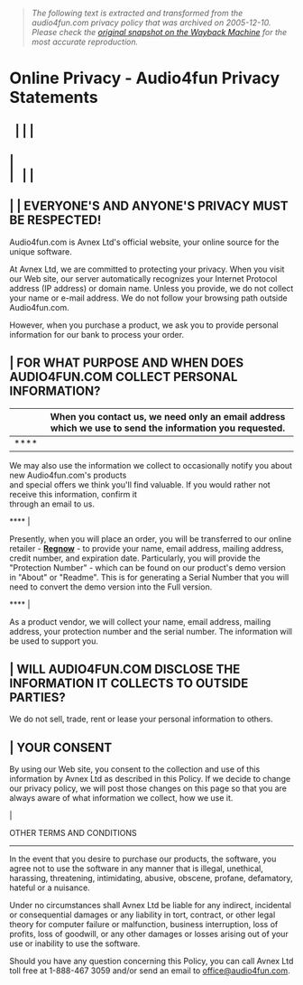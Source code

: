 > *The following text is extracted and transformed from the audio4fun.com privacy policy that was archived on 2005-12-10. Please check the [original snapshot on the Wayback Machine](https://web.archive.org/web/20051210081922id_/http%3A//www.audio4fun.com/privacy.htm) for the most accurate reproduction.*

# Online Privacy - Audio4fun Privacy Statements

  |  |  |   
---  
|   
|   |  |   
---  
|  | EVERYONE'S AND ANYONE'S PRIVACY MUST BE RESPECTED!  
---  
  
Audio4fun.com is Avnex Ltd's official website, your online source for the unique software.

At Avnex Ltd, we are committed to protecting your privacy. When you visit our Web site, our server automatically recognizes your Internet Protocol address (IP address) or domain name. Unless you provide, we do not collect your name or e-mail address. We do not follow your browsing path outside Audio4fun.com.

However, when you purchase a product, we ask you to provide personal information for our bank to process your order.   
  
| FOR WHAT PURPOSE AND WHEN DOES AUDIO4FUN.COM COLLECT PERSONAL INFORMATION?  
---  
  
|  |  When you contact us, we need only an email address which we use to send the information you requested.   
---|---  
**** | 

We may also use the information we collect to occasionally notify you about new Audio4fun.com's products   
and special offers we think you'll find valuable. If you would rather not receive this information, confirm it   
through an email to us.   
  
**** | 

Presently, when you will place an order, you will be transferred to our online retailer - **[ Regnow](http://www.regnow.com/privacy.html)** \- to provide your name, email address, mailing address, credit number, and expiration date. Particularly, you will provide the "Protection Number" - which can be found on our product's demo version in "About" or "Readme". This is for generating a Serial Number that you will need to convert the demo version into the Full version.   
  
**** | 

As a product vendor, we will collect your name, email address, mailing address, your protection number and the serial number. The information will be used to support you.   
  
  
| WILL AUDIO4FUN.COM DISCLOSE THE INFORMATION IT COLLECTS TO OUTSIDE PARTIES?  
---  
  
We do not sell, trade, rent or lease your personal information to others.   
  
| YOUR CONSENT  
---  
  
By using our Web site, you consent to the collection and use of this information by Avnex Ltd as described in this Policy. If we decide to change our privacy policy, we will post those changes on this page so that you are always aware of what information we collect, how we use it.   
  
| 

OTHER TERMS AND CONDITIONS  
  
---  
  
  
In the event that you desire to purchase our products, the software, you agree not to use the software in any manner that is illegal, unethical, harassing, threatening, intimidating, abusive, obscene, profane, defamatory, hateful or a nuisance.

Under no circumstances shall Avnex Ltd be liable for any indirect, incidental or consequential damages or any liability in tort, contract, or other legal theory for computer failure or malfunction, business interruption, loss of profits, loss of goodwill, or any other damages or losses arising out of your use or inability to use the software.

Should you have any question concerning this Policy, you can call Avnex Ltd toll free at 1-888-467 3059 and/or send an email to [office@audio4fun.com](mailto:office@audio4fun.com).   
  
  
 
